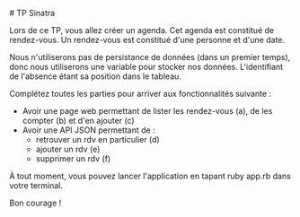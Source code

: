 # TP Sinatra

Lors de ce TP, vous allez créer un agenda.
Cet agenda est constitué de rendez-vous. Un rendez-vous est constitué d'une personne et d'une date.

Nous n'utiliserons pas de persistance de données (dans un premier temps), donc nous utiliserons une variable pour stocker nos données. L'identifiant de l'absence étant sa position dans le tableau.

Complétez toutes les parties pour arriver aux fonctionnalités suivante :

* Avoir une page web permettant de lister les rendez-vous (a), de les compter (b) et d'en ajouter (c)
* Avoir une API JSON permettant de :
  * retrouver un rdv en particulier (d)
  * ajouter un rdv (e)
  * supprimer un rdv (f)

À tout moment, vous pouvez lancer l'application en tapant ruby app.rb dans votre terminal.

Bon courage !